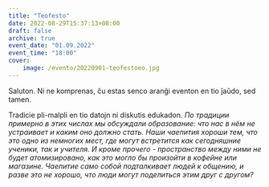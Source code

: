 ```yaml
---
title: "Teofesto"
date: 2022-08-29T15:37:13+08:00
draft: false
archive: true
event_date: "01.09.2022"
event_time: "18:00"
cover: 
    image: /evento/20220901-teofestoeo.jpg
---
```

Saluton. Ni ne komprenas, ĉu estas senco aranĝi eventon en tio ĵaŭdo, sed tamen.

Tradicie pli-malpli en tio datojn ni diskutis edukadon.
*По традиции примерно в этих числах мы обсуждали образование: что нас в нём не устраивает и каким оно должно стать. Наши чаепития хороши тем, что это одно из немногих мест, где могут встретится как сегодняшние ученики, так и учителя. И кроме прочего - пространство между ними не будет атомизировано, как это могло бы произойти в кофейне или магазине. Чаепитие само собой подталкивает людей к общению, и разве это не хорошо, что люди могут поделиться этим друг с другом?*